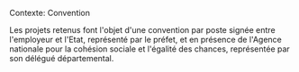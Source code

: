 Contexte: Convention

Les projets retenus font l'objet d'une convention par poste signée entre l'employeur et l'Etat, représenté par le préfet, et en présence de l'Agence nationale pour la cohésion sociale et l'égalité des chances, représentée par son délégué départemental.